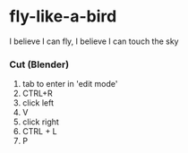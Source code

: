 # fly-like-a-bird
I believe I can fly, I believe I can touch the sky

### Cut (Blender)
1. tab to enter in 'edit mode'
2. CTRL+R
3. click left
4. V
5. click right
6. CTRL + L
7. P